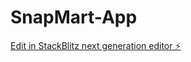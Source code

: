 # SnapMart-App

[Edit in StackBlitz next generation editor ⚡️](https://stackblitz.com/~/github.com/App-code-2024/SnapMart-App)
